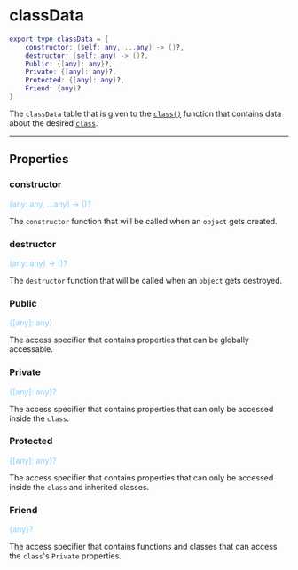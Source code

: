 # classData

```lua
export type classData = {
	constructor: (self: any, ...any) -> ()?,
	destructor: (self: any) -> ()?,
	Public: {[any]: any}?,
	Private: {[any]: any}?,
	Protected: {[any]: any}?,
	Friend: {any}?
}
```

The `classData` table that is given to the [`class()`](../classFunctions/mainModule/class.md) function that contains data about the desired [`class`](../dataTypes/class.md).

----

## Properties

### constructor
<a style="color: lightskyblue;">(any: any, ...any) -> ()?</a>

The `constructor` function that will be called when an `object` gets created.

### destructor
<a style="color: lightskyblue;">(any: any) -> ()?</a>

The `destructor` function that will be called when an `object` gets destroyed.

### Public
<a style="color: lightskyblue;">{[any]: any}</a>

The access specifier that contains properties that can be globally accessable.

### Private
<a style="color: lightskyblue;">{[any]: any}?</a>

The access specifier that contains properties that can only be accessed inside the `class`.

### Protected
<a style="color: lightskyblue;">{[any]: any}?</a>

The access specifier that contains properties that can only be accessed inside the `class` and inherited classes.

### Friend
<a style="color: lightskyblue;">{any}?</a>

The access specifier that contains functions and classes that can access the `class`'s `Private` properties.

